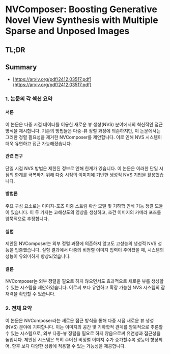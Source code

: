 # NVComposer: Boosting Generative Novel View Synthesis with Multiple Sparse and Unposed Images
## TL;DR
## Summary
- [https://arxiv.org/pdf/2412.03517.pdf](https://arxiv.org/pdf/2412.03517.pdf)

### 1. 논문의 각 섹션 요약

#### 서론
이 논문은 다중 시점 데이터를 이용한 새로운 뷰 생성(NVS) 분야에서의 혁신적인 접근 방식을 제시합니다. 기존의 방법들은 다중-뷰 정렬 과정에 의존하지만, 이 논문에서는 그러한 정렬 필요성을 제거한 NVComposer를 제안합니다. 이로 인해 NVS 시스템이 더욱 유연하고 접근 가능해졌습니다.

#### 관련 연구
단일 시점 NVS 방법은 제한된 정보로 인해 한계가 있습니다. 이 논문은 이러한 단일 시점의 한계를 극복하기 위해 다중 시점의 이미지에 기반한 생성적 NVS 기법을 활용했습니다.

#### 방법론
주요 구성 요소로는 이미지-포즈 이중 스트림 확산 모델 및 기하학 인식 기능 정렬 모듈이 있습니다. 이 두 가지는 고해상도의 영상을 생성하고, 조건 이미지의 카메라 포즈를 암묵적으로 추정합니다.

#### 실험
제안된 NVComposer는 외부 정렬 과정에 의존하지 않고도 고성능의 생성적 NVS 성능을 입증했습니다. 실험 결과에서 다중의 비정렬 이미지 입력이 주어졌을 때, 시스템의 성능이 유의미하게 향상되었습니다.

#### 결론
NVComposer는 외부 정렬을 필요로 하지 않으면서도 효과적으로 새로운 뷰를 생성할 수 있는 시스템을 제안하였습니다. 이로써 보다 유연하고 확장 가능한 NVS 시스템의 잠재력을 확인할 수 있습니다.

### 2. 전체 요약
이 논문은 NVComposer라는 새로운 접근 방식을 통해 다중 시점 새로운 뷰 생성(NVS) 분야에 기여합니다. 이는 이미지의 공간 및 기하학적 관계를 암묵적으로 추론할 수 있는 시스템으로, 외부 다중-뷰 정렬을 필요로 하지 않음으로써 유연성과 접근성을 높입니다. 제안된 시스템은 특히 주어진 비정렬 이미지 수가 증가할수록 성능이 향상되어, 향후 보다 다양한 상황에 적용할 수 있는 가능성을 제공합니다.